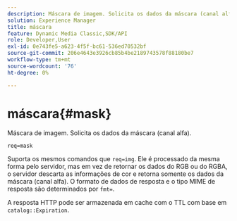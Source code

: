 ```yaml
---
description: Máscara de imagem. Solicita os dados da máscara (canal alfa).
solution: Experience Manager
title: máscara
feature: Dynamic Media Classic,SDK/API
role: Developer,User
exl-id: 0e743fe5-a623-4f5f-bc61-536ed70532bf
source-git-commit: 206e4643e3926cb85b4be2189743578f88180be7
workflow-type: tm+mt
source-wordcount: '76'
ht-degree: 0%

---
```


# máscara{#mask}

Máscara de imagem. Solicita os dados da máscara (canal alfa).

`req=mask`

Suporta os mesmos comandos que `req=img`. Ele é processado da mesma forma pelo servidor, mas em vez de retornar os dados do RGB ou do RGBA, o servidor descarta as informações de cor e retorna somente os dados da máscara (canal alfa). O formato de dados de resposta e o tipo MIME de resposta são determinados por `fmt=`.

A resposta HTTP pode ser armazenada em cache com o TTL com base em `catalog::Expiration`.
